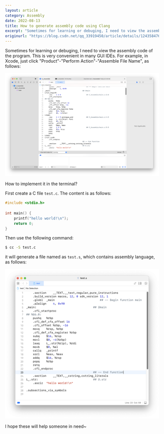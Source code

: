 ```yaml
---
layout: article
category: Assembly
date: 2022-08-13
title: How to generate assembly code using Clang 
excerpt: "Sometimes for learning or debuging, I need to view the assembly code of the program. This is very convenient in many GUI IDEs. For example, in Xcode, just click Product-Perform Action-Assemble File Name, as follows"
originurl: "https://blog.csdn.net/qq_33919450/article/details/124358476"
---
```

Sometimes for learning or debuging, I need to view the assembly code of the program. This is very convenient in many GUI IDEs. For example, in Xcode, just click "Product"-"Perform Action"-"Assemble File Name", as follows:

<img alt="Assembly code generated by Xcode" src="/assets/images/93db5877530445b2a632510ff74b7bfc.png" style="box-shadow: 0px 0px 0px 0px">

How to implement it in the terminal?

First create a C file `test.c`. The content is as follows:

```c
#include <stdio.h>

int main() {
    printf("hello world!\n");
    return 0;
}
```

Then use the following command:

```bash
$ cc -S test.c
```

it will generate a file named as `test.s`, which contains assembly language, as follows:

<img alt="Contents of the assembly code file generated using the above command" src="/assets/images/bc699ec23ca04c13b43fce463aa2ef2b.png" style="box-shadow: 0px 0px 0px 0px">

I hope these will help someone in need~